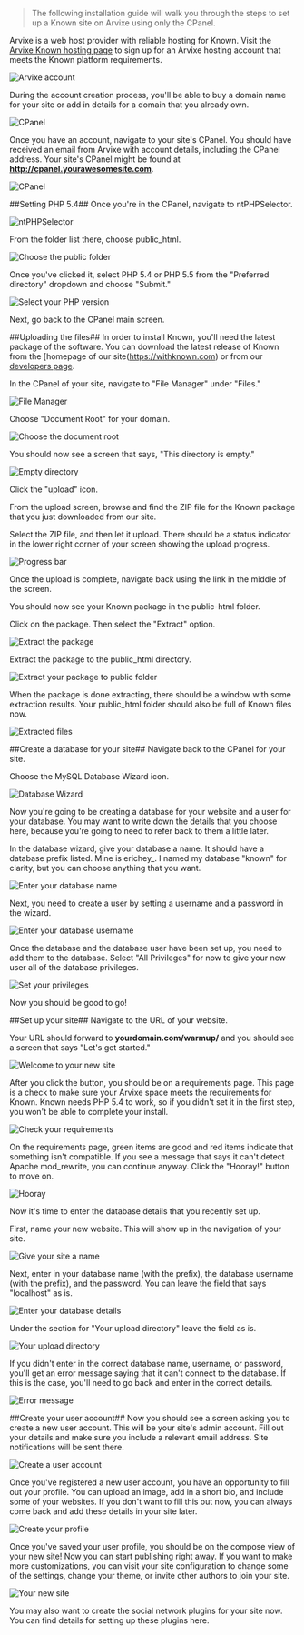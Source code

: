 >The following installation guide will walk you through the steps to set up a Known site on Arvixe using only the CPanel.

Arvixe is a web host provider with reliable hosting for Known.  Visit the [Arvixe Known hosting page](http://www.arvixe.com/9014-443-3-367.html) to sign up for an Arvixe hosting account that meets the Known platform requirements.

![Arvixe account](https://withknown.com/img/docs/arvixe/01-arvixe.png)

During the account creation process, you'll be able to buy a domain name for your site or add in details for a domain that you already own. 

![CPanel](https://withknown.com/img/docs/arvixe/02-cpanel-login.png)

Once you have an account, navigate to your site's CPanel.  You should have received an email from Arvixe with account details, including the CPanel address.  Your site's CPanel might be found at **http://cpanel.yourawesomesite.com**.

![CPanel](https://withknown.com/img/docs/arvixe/03-cpanel.png)

##Setting PHP 5.4##
Once you're in the CPanel, navigate to ntPHPSelector.

![ntPHPSelector](https://withknown.com/img/docs/arvixe/04-ntphpselector.png)

From the folder list there, choose public_html.

![Choose the public folder](https://withknown.com/img/docs/arvixe/05-publichtml.png)

Once you've clicked it, select PHP 5.4 or PHP 5.5 from the "Preferred directory" dropdown and choose "Submit."

![Select your PHP version](https://withknown.com/img/docs/arvixe/06-phpselect.png)

Next, go back to the CPanel main screen.

##Uploading the files##
In order to install Known, you'll need the latest package of the software.  You can download the latest release of Known from the [homepage of our site(https://withknown.com) or from our [developers page](http://withknown.com/developers/).

In the CPanel of your site, navigate to "File Manager" under "Files."

![File Manager](https://withknown.com/img/docs/arvixe/07-filemanager.png)

Choose "Document Root" for your domain.

![Choose the document root](https://withknown.com/img/docs/arvixe/08-documentroot.png)

You should now see a screen that says, "This directory is empty."

![Empty directory](https://withknown.com/img/docs/arvixe/09-empty.png)

Click the "upload" icon.

From the upload screen, browse and find the ZIP file for the Known package that you just downloaded from our site.

Select the ZIP file, and then let it upload. There should be a status indicator in the lower right corner of your screen showing the upload progress.

![Progress bar](https://withknown.com/img/docs/arvixe/10-upload-progress.png)

Once the upload is complete, navigate back using the link in the middle of the screen.

You should now see your Known package in the public-html folder.

Click on the package. Then select the "Extract" option.

![Extract the package](https://withknown.com/img/docs/arvixe/11-package-extract.png)

Extract the package to the public_html directory.

![Extract your package to public folder](https://withknown.com/img/docs/arvixe/12-extract-to.png)

When the package is done extracting, there should be a window with some extraction results. Your public_html folder should also be full of Known files now.

![Extracted files](https://withknown.com/img/docs/arvixe/13-extraction-results.png)

##Create a database for your site##
Navigate back to the CPanel for your site.

Choose the MySQL Database Wizard icon.

![Database Wizard](https://withknown.com/img/docs/arvixe/14-mysqlwizard.png)

Now you're going to be creating a database for your website and a user for your database. You may want to write down the details that you choose here, because you're going to need to refer back to them a little later.

In the database wizard, give your database a name. It should have a database prefix listed. Mine is erichey_. I named my database "known" for clarity, but you can choose anything that you want.

![Enter your database name](https://withknown.com/img/docs/arvixe/15-createdb.png)

Next, you need to create a user by setting a username and a password in the wizard.

![Enter your database username](https://withknown.com/img/docs/arvixe/16-dbuser.png)

Once the database and the database user have been set up, you need to add them to the database. Select "All Privileges" for now to give your new user all of the database privileges.

![Set your privileges](https://withknown.com/img/docs/arvixe/17-privileges.png)

Now you should be good to go!

##Set up your site##
Navigate to the URL of your website.

Your URL should forward to **yourdomain.com/warmup/** and you should see a screen that says "Let's get started."

![Welcome to your new site](https://withknown.com/img/docs/arvixe/18-welcome.png)

After you click the button, you should be on a requirements page. This page is a check to make sure your Arvixe space meets the requirements for Known. Known needs PHP 5.4 to work, so if you didn't set it in the first step, you won't be able to complete your install.

![Check your requirements](https://withknown.com/img/docs/arvixe/19-requirements.png)

On the requirements page, green items are good and red items indicate that something isn't compatible. If you see a message that says it can't detect Apache mod_rewrite, you can continue anyway.  Click the "Hooray!" button to move on.

![Hooray](https://withknown.com/img/docs/arvixe/20-hooray.png)

Now it's time to enter the database details that you recently set up.

First, name your new website. This will show up in the navigation of your site.

![Give your site a name](https://withknown.com/img/docs/arvixe/21-name.png)

Next, enter in your database name (with the prefix), the database username (with the prefix), and the password. You can leave the field that says "localhost" as is.

![Enter your database details](https://withknown.com/img/docs/arvixe/22-sql-settings.png)

Under the section for "Your upload directory" leave the field as is.

![Your upload directory](https://withknown.com/img/docs/arvixe/23-directory.png)

If you didn't enter in the correct database name, username, or password, you'll get an error message saying that it can't connect to the database. If this is the case, you'll need to go back and enter in the correct details.

![Error message](https://withknown.com/img/docs/arvixe/24-error.png)

##Create your user account##
Now you should see a screen asking you to create a new user account. This will be your site's admin account. Fill out your details and make sure you include a relevant email address. Site notifications will be sent there.

![Create a user account](https://withknown.com/img/docs/arvixe/25-account.png)

Once you've registered a new user account, you have an opportunity to fill out your profile.  You can upload an image, add in a short bio, and include some of your websites.  If you don't want to fill this out now, you can always come back and add these details in your site later.

![Create your profile](https://withknown.com/img/docs/arvixe/26-profile.png)

Once you've saved your user profile, you should be on the compose view of your new site! Now you can start publishing right away.  If you want to make more customizations, you can visit your site configuration to change some of the settings, change your theme, or invite other authors to join your site.

![Your new site](https://withknown.com/img/docs/arvixe/27-home.png)

You may also want to create the social network plugins for your site now. You can find details for setting up these plugins here.